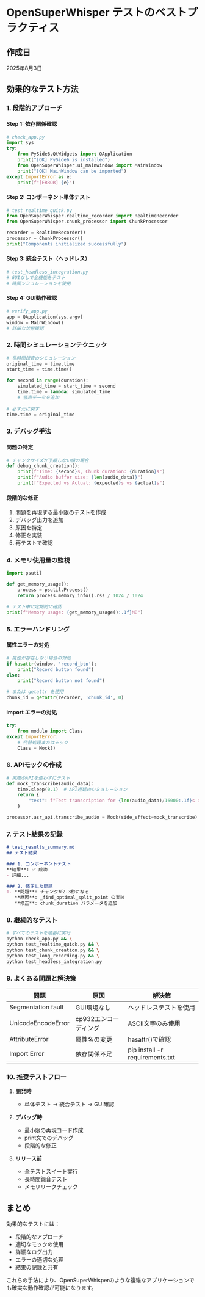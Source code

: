 # OpenSuperWhisper テストのベストプラクティス

## 作成日
2025年8月3日

## 効果的なテスト方法

### 1. 段階的アプローチ

#### Step 1: 依存関係確認
```python
# check_app.py
import sys
try:
    from PySide6.QtWidgets import QApplication
    print("[OK] PySide6 is installed")
    from OpenSuperWhisper.ui_mainwindow import MainWindow
    print("[OK] MainWindow can be imported")
except ImportError as e:
    print(f"[ERROR] {e}")
```

#### Step 2: コンポーネント単体テスト
```python
# test_realtime_quick.py
from OpenSuperWhisper.realtime_recorder import RealtimeRecorder
from OpenSuperWhisper.chunk_processor import ChunkProcessor

recorder = RealtimeRecorder()
processor = ChunkProcessor()
print("Components initialized successfully")
```

#### Step 3: 統合テスト（ヘッドレス）
```python
# test_headless_integration.py
# GUIなしで全機能をテスト
# 時間シミュレーションを使用
```

#### Step 4: GUI動作確認
```python
# verify_app.py
app = QApplication(sys.argv)
window = MainWindow()
# 詳細な状態確認
```

### 2. 時間シミュレーションテクニック

```python
# 長時間録音のシミュレーション
original_time = time.time
start_time = time.time()

for second in range(duration):
    simulated_time = start_time + second
    time.time = lambda: simulated_time
    # 音声データを追加
    
# 必ず元に戻す
time.time = original_time
```

### 3. デバッグ手法

#### 問題の特定
```python
# チャンクサイズが予期しない値の場合
def debug_chunk_creation():
    print(f"Time: {second}s, Chunk duration: {duration}s")
    print(f"Audio buffer size: {len(audio_data)}")
    print(f"Expected vs Actual: {expected}s vs {actual}s")
```

#### 段階的な修正
1. 問題を再現する最小限のテストを作成
2. デバッグ出力を追加
3. 原因を特定
4. 修正を実装
5. 再テストで確認

### 4. メモリ使用量の監視

```python
import psutil

def get_memory_usage():
    process = psutil.Process()
    return process.memory_info().rss / 1024 / 1024

# テスト中に定期的に確認
print(f"Memory usage: {get_memory_usage():.1f}MB")
```

### 5. エラーハンドリング

#### 属性エラーの対処
```python
# 属性が存在しない場合の対処
if hasattr(window, 'record_btn'):
    print("Record button found")
else:
    print("Record button not found")

# または getattr を使用
chunk_id = getattr(recorder, 'chunk_id', 0)
```

#### import エラーの対処
```python
try:
    from module import Class
except ImportError:
    # 代替処理またはモック
    Class = Mock()
```

### 6. APIモックの作成

```python
# 実際のAPIを使わずにテスト
def mock_transcribe(audio_data):
    time.sleep(0.1)  # API遅延のシミュレーション
    return {
        "text": f"Test transcription for {len(audio_data)/16000:.1f}s audio"
    }

processor.asr_api.transcribe_audio = Mock(side_effect=mock_transcribe)
```

### 7. テスト結果の記録

```markdown
# test_results_summary.md
## テスト結果

### 1. コンポーネントテスト
**結果**: ✅ 成功
- 詳細...

### 2. 修正した問題
1. **問題**: チャンクが2.3秒になる
   **原因**: _find_optimal_split_point の実装
   **修正**: chunk_duration パラメータを追加
```

### 8. 継続的なテスト

```bash
# すべてのテストを順番に実行
python check_app.py && \
python test_realtime_quick.py && \
python test_chunk_creation.py && \
python test_long_recording.py && \
python test_headless_integration.py
```

### 9. よくある問題と解決策

| 問題 | 原因 | 解決策 |
|------|------|--------|
| Segmentation fault | GUI環境なし | ヘッドレステストを使用 |
| UnicodeEncodeError | cp932エンコーディング | ASCII文字のみ使用 |
| AttributeError | 属性名の変更 | hasattr()で確認 |
| Import Error | 依存関係不足 | pip install -r requirements.txt |

### 10. 推奨テストフロー

1. **開発時**
   - 単体テスト → 統合テスト → GUI確認

2. **デバッグ時**
   - 最小限の再現コード作成
   - print文でのデバッグ
   - 段階的な修正

3. **リリース前**
   - 全テストスイート実行
   - 長時間録音テスト
   - メモリリークチェック

## まとめ

効果的なテストには：
- 段階的なアプローチ
- 適切なモックの使用
- 詳細なログ出力
- エラーの適切な処理
- 結果の記録と共有

これらの手法により、OpenSuperWhisperのような複雑なアプリケーションでも確実な動作確認が可能になります。